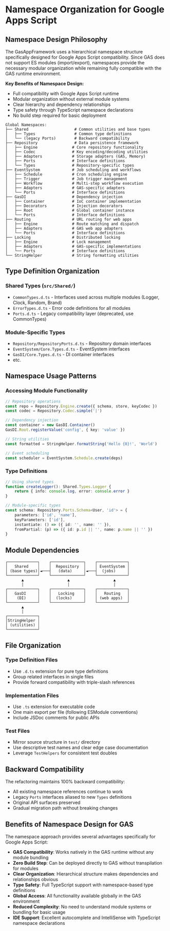 # Namespace Organization for Google Apps Script

## Namespace Design Philosophy

The GasAppFramework uses a hierarchical namespace structure specifically designed for Google Apps Script compatibility. Since GAS does not support ES modules (import/export), namespaces provide the necessary modular organization while remaining fully compatible with the GAS runtime environment.

**Key Benefits of Namespace Design:**
- Full compatibility with Google Apps Script runtime
- Modular organization without external module systems
- Clear hierarchy and dependency relationships
- Type safety through TypeScript namespace declarations
- No build step required for basic deployment

```
Global Namespaces:
├── Shared                    # Common utilities and base types
│   ├── Types                 # Common type definitions  
│   └── (legacy Ports)        # Backward compatibility
├── Repository                # Data persistence framework
│   ├── Engine               # Core repository functionality
│   ├── Codec                # Key encoding/decoding utilities
│   ├── Adapters             # Storage adapters (GAS, Memory)
│   ├── Ports                # Interface definitions
│   └── Types                # Repository-specific types
├── EventSystem              # Job scheduling and workflows
│   ├── Schedule             # Cron scheduling engine
│   ├── Trigger              # Job trigger management
│   ├── Workflow             # Multi-step workflow execution
│   ├── Adapters             # GAS-specific adapters
│   └── Ports                # Interface definitions
├── GasDI                    # Dependency injection
│   ├── Container            # IoC container implementation
│   ├── Decorators           # Injection decorators
│   ├── Root                 # Global container instance
│   └── Ports                # Interface definitions
├── Routing                  # URL routing for web apps
│   ├── Engine               # Route matching and dispatch
│   ├── Adapters             # GAS web app adapters
│   └── Ports                # Interface definitions
├── Locking                  # Distributed locking
│   ├── Engine               # Lock management
│   ├── Adapters             # GAS-specific implementations
│   └── Ports                # Interface definitions
└── StringHelper             # String formatting utilities
```

## Type Definition Organization

### Shared Types (`src/Shared/`)
- `CommonTypes.d.ts` - Interfaces used across multiple modules (Logger, Clock, Random, Brand)
- `ErrorTypes.d.ts` - Error code definitions for all modules
- `Ports.d.ts` - Legacy compatibility layer (deprecated, use CommonTypes)

### Module-Specific Types
- `Repository/RepositoryPorts.d.ts` - Repository domain interfaces
- `EventSystem/Core.Types.d.ts` - EventSystem interfaces
- `GasDI/Core.Types.d.ts` - DI container interfaces
- etc.

## Namespace Usage Patterns

### Accessing Module Functionality
```typescript
// Repository operations
const repo = Repository.Engine.create({ schema, store, keyCodec })
const codec = Repository.Codec.simple('|')

// Dependency injection
const container = new GasDI.Container()
GasDI.Root.registerValue('config', { key: 'value' })

// String utilities
const formatted = StringHelper.formatString('Hello {0}!', 'World')

// Event scheduling
const scheduler = EventSystem.Schedule.create(deps)
```

### Type Definitions
```typescript
// Using shared types
function createLogger(): Shared.Types.Logger {
    return { info: console.log, error: console.error }
}

// Module-specific types
const schema: Repository.Ports.Schema<User, 'id'> = {
    parameters: ['id', 'name'],
    keyParameters: ['id'],
    instantiate: () => ({ id: '', name: '' }),
    fromPartial: (p) => ({ id: p.id || '', name: p.name || '' })
}
```

## Module Dependencies

```
┌─────────────┐    ┌──────────────┐    ┌─────────────┐
│   Shared    │    │  Repository  │    │ EventSystem │
│ (base types)│◄───┤   (data)     │◄───┤  (jobs)     │
└─────────────┘    └──────────────┘    └─────────────┘
       ▲                   ▲                   ▲
       │                   │                   │
┌─────────────┐    ┌──────────────┐    ┌─────────────┐
│   GasDI     │    │   Locking    │    │   Routing   │
│    (DI)     │    │  (locks)     │    │ (web apps)  │
└─────────────┘    └──────────────┘    └─────────────┘
       ▲
       │
┌─────────────┐
│StringHelper │
│ (utilities) │
└─────────────┘
```

## File Organization

### Type Definition Files
- Use `.d.ts` extension for pure type definitions
- Group related interfaces in single files
- Provide forward compatibility with triple-slash references

### Implementation Files
- Use `.ts` extension for executable code
- One main export per file (following ESModule conventions)
- Include JSDoc comments for public APIs

### Test Files
- Mirror source structure in `test/` directory
- Use descriptive test names and clear edge case documentation
- Leverage `TestHelpers` for consistent test doubles

## Backward Compatibility

The refactoring maintains 100% backward compatibility:
- All existing namespace references continue to work
- Legacy `Ports` interfaces aliased to new `Types` definitions  
- Original API surfaces preserved
- Gradual migration path without breaking changes

## Benefits of Namespace Design for GAS

The namespace approach provides several advantages specifically for Google Apps Script:

- **GAS Compatibility**: Works natively in the GAS runtime without any module bundling
- **Zero Build Step**: Can be deployed directly to GAS without transpilation for modules
- **Clear Organization**: Hierarchical structure makes dependencies and relationships obvious
- **Type Safety**: Full TypeScript support with namespace-based type definitions
- **Global Access**: All functionality available globally in the GAS environment
- **Reduced Complexity**: No need to understand module systems or bundling for basic usage
- **IDE Support**: Excellent autocomplete and IntelliSense with TypeScript namespace declarations